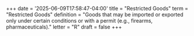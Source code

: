 +++
date = '2025-06-09T17:58:47-04:00'
title = "Restricted Goods"
term = "Restricted Goods"
definition = "Goods that may be imported or exported only under certain conditions or with a permit (e.g., firearms, pharmaceuticals)."
letter = "R"
draft = false
+++
